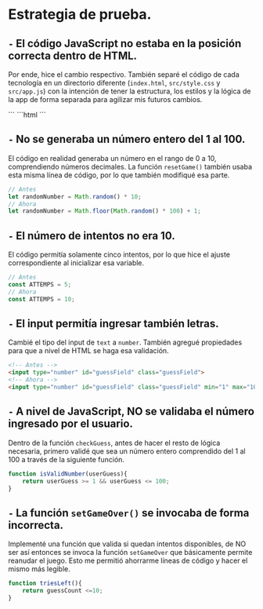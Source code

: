 # Estrategia de prueba.

## `-` El código JavaScript no estaba en la posición correcta dentro de HTML. 
Por ende, hice el cambio respectivo. También separé el código de cada tecnología en un directorio diferente (`index.html`, `src/style.css` y `src/app.js`) con la intención de tener la estructura, los estilos y la lógica de la app de forma separada para agilizar mis futuros cambios. 
<!-- Antes -->
</body>
<script> // Codigo JS </script>
```
```html
<!-- Ahora -->
<script type="text/javascript" src="./src/app.js"></script>
</body>
```

## `-` No se generaba un número entero del 1 al 100.
El código en realidad generaba un número en el rango de 0 a 10, comprendiendo números decimales. La función `resetGame()` también usaba esta misma línea de código, por lo que también modifiqué esa parte.
```javascript
// Antes
let randomNumber = Math.random() * 10;
// Ahora
let randomNumber = Math.floor(Math.random() * 100) + 1;
```

## `-` El número de intentos no era 10.
El código permitía solamente cinco intentos, por lo que hice el ajuste correspondiente al inicializar esa variable.
```javascript
// Antes
const ATTEMPS = 5;
// Ahora
const ATTEMPS = 10;
```

## `-` El input permitía ingresar también letras.
Cambié el tipo del input de `text` a `number`. También agregué propiedades para que a nivel de HTML se haga esa validación.
```html
<!-- Antes -->
<input type="number" id="guessField" class="guessField">
<!-- Ahora -->
<input type="number" id="guessField" class="guessField" min="1" max="100">
```

## `-` A nivel de JavaScript, NO se validaba el número ingresado por el usuario.
Dentro de la función `checkGuess`, antes de hacer el resto de lógica necesaria, primero validé que sea un número entero comprendido del 1 al 100 a través de la siguiente función.
```javascript
function isValidNumber(userGuess){
    return userGuess >= 1 && userGuess <= 100;
}
```

## `-` La función `setGameOver()` se invocaba de forma incorrecta.
Implementé una función que valida si quedan intentos disponibles, de NO ser así entonces se invoca la función `setGameOver` que básicamente permite reanudar el juego. Esto me permitió ahorrarme líneas de código y hacer el mismo más legible.
```javascript
function triesLeft(){
    return guessCount <=10;
}
```

